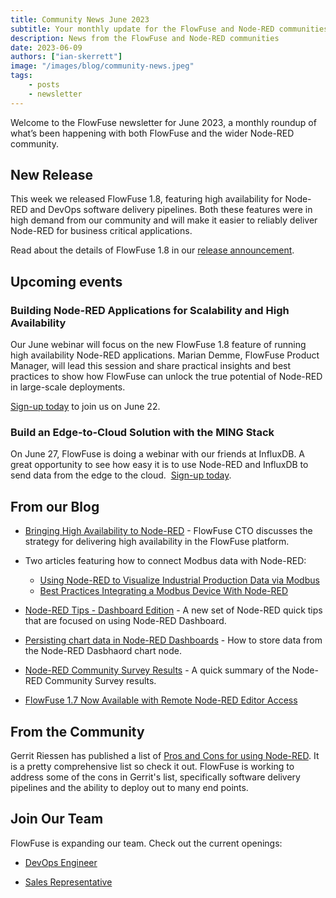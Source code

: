 ```yaml
---
title: Community News June 2023
subtitle: Your monthly update for the FlowFuse and Node-RED communities
description: News from the FlowFuse and Node-RED communities
date: 2023-06-09
authors: ["ian-skerrett"]
image: "/images/blog/community-news.jpeg"
tags:
    - posts
    - newsletter
---
```


Welcome to the FlowFuse newsletter for June 2023, a monthly roundup of what’s been happening with both FlowFuse and the wider Node-RED community. 

<!--more-->

## New Release

This week we released FlowFuse 1.8, featuring high availability for Node-RED and DevOps software delivery pipelines. Both these features were in high demand from our community and will make it easier to reliably deliver Node-RED for business critical applications.

 Read about the details of FlowFuse 1.8 in our [release announcement](https://flowforge.com/blog/2023/06/flowforge-1-8-released/). 

## Upcoming events

### Building Node-RED Applications for Scalability and High Availability

Our June webinar will focus on the new FlowFuse 1.8 feature of running high availability Node-RED applications. Marian Demme, FlowFuse Product Manager, will lead this session and share practical insights and best practices to show how FlowFuse can unlock the true potential of Node-RED in large-scale deployments. 

[Sign-up today](https://flowforge.com/webinars/2023/building-scalable-ha-node-red/) to join us on June 22. 

### Build an Edge-to-Cloud Solution with the MING Stack

On June 27, FlowFuse is doing a webinar with our friends at InfluxDB. A great opportunity to see how easy it is to use Node-RED and InfluxDB to send data from the edge to the cloud.  [Sign-up today](https://www.influxdata.com/resources/build-an-edge-to-cloud-solution-with-the-ming-stack/?utm_source=partner&utm_medium=referral&utm_campaign=2023-06-27_Webinar_FlowFuse-NodeRED&utm_term=speaker).

## From our Blog

- [Bringing High Availability to Node-RED](https://flowforge.com/blog/2023/05/bringing-high-availability-to-node-red/) - FlowFuse CTO discusses the strategy for delivering high availability in the FlowFuse platform.

- Two articles featuring how to connect Modbus data with Node-RED:
    - [Using Node-RED to Visualize Industrial Production Data via Modbus](https://flowforge.com/blog/2023/05/visualize-production-data-via-modbus-in-node-red/)
    - [Best Practices Integrating a Modbus Device With Node-RED](https://flowforge.com/blog/2023/05/integrating%20modbus%20with%20node-red/)

- [Node-RED Tips - Dashboard Edition](https://flowforge.com/blog/2023/06/3-quick-node-red-tips-7/) - A new set of Node-RED quick tips that are focused on using Node-RED Dashboard.

- [Persisting chart data in Node-RED Dashboards](https://flowforge.com/blog/2023/05/persisting-chart-data-in-node-red/) - How to store data from the Node-RED Dasbhaord chart node.

- [Node-RED Community Survey Results](https://flowforge.com/blog/2023/05/node-red-community-survey-results/) - A quick summary of the Node-RED Community Survey results.

- [FlowFuse 1.7 Now Available with Remote Node-RED Editor Access](https://flowforge.com/blog/2023/05/flowforge-1-7-released/)



## From the Community

Gerrit Riessen has published a list of [Pros and Cons for using Node-RED](https://gorenje.medium.com/fourteen-for-fourteen-against-why-i-love-hate-and-connect-with-node-23797f9466ec). It is a pretty comprehensive list so check it out. FlowFuse is working to address some of the cons in Gerrit's list, specifically software delivery pipelines and the ability to deploy out to many end points.



## Join Our Team
FlowFuse is expanding our team. Check out the current openings:

* [DevOps Engineer](https://boards.greenhouse.io/flowforge/jobs/4796271004)

* [Sales Representative](https://boards.greenhouse.io/flowforge/jobs/4843566004)
